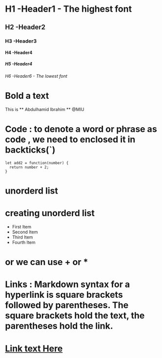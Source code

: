 # H1       -Header1 - The highest font 
## H2      -Header2 
### H3     -Header3
#### H4    -Header4
##### H5   -Header4
###### H6  -Header6 - The lowest font 

# Bold a text
 This is ** Abdulhamid Ibrahim ** @MIU

# Code : to denote a word or phrase as code , we need to enclosed it in backticks(`)

```
let add2 = function(number) {
  return number + 2;
}
```


# unorderd list

# creating unorderd list 

 - First Item
 - Second Item
 - Third Item
 - Fourth Item

# or we can use + or *  


# Links : Markdown syntax for a hyperlink is square brackets followed by parentheses. The square brackets hold the text, the parentheses hold the link.

# [Link text Here](https://github.com/Hamid8542?tab=repositories)